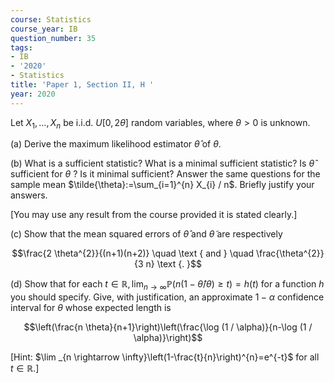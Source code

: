 ```yaml
---
course: Statistics
course_year: IB
question_number: 35
tags:
- IB
- '2020'
- Statistics
title: 'Paper 1, Section II, H '
year: 2020
---
```




Let $X_{1}, \ldots, X_{n}$ be i.i.d. $U[0,2 \theta]$ random variables, where $\theta>0$ is unknown.

(a) Derive the maximum likelihood estimator $\hat{\theta}$ of $\theta$.

(b) What is a sufficient statistic? What is a minimal sufficient statistic? Is $\hat{\theta}$ sufficient for $\theta$ ? Is it minimal sufficient? Answer the same questions for the sample mean $\tilde{\theta}:=\sum_{i=1}^{n} X_{i} / n$. Briefly justify your answers.

[You may use any result from the course provided it is stated clearly.]

(c) Show that the mean squared errors of $\hat{\theta}$ and $\tilde{\theta}$ are respectively

$$\frac{2 \theta^{2}}{(n+1)(n+2)} \quad \text { and } \quad \frac{\theta^{2}}{3 n} \text {. }$$

(d) Show that for each $t \in \mathbb{R}, \lim _{n \rightarrow \infty} \mathbb{P}(n(1-\hat{\theta} / \theta) \geqslant t)=h(t)$ for a function $h$ you should specify. Give, with justification, an approximate $1-\alpha$ confidence interval for $\theta$ whose expected length is

$$\left(\frac{n \theta}{n+1}\right)\left(\frac{\log (1 / \alpha)}{n-\log (1 / \alpha)}\right)$$

[Hint: $\lim _{n \rightarrow \infty}\left(1-\frac{t}{n}\right)^{n}=e^{-t}$ for all $t \in \mathbb{R}$.]